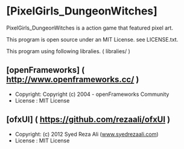 [PixelGirls_DungeonWitches]
===========================

PixelGirls_DungeonWitches is a action game that featured pixel art.

This program is open source under an MIT License. see LICENSE.txt.

This program using following libralies. ( libralies/ )

[openFrameworks] ( http://www.openframeworks.cc/ )
--------------
* Copyright: Copyright (c) 2004 - openFrameworks Community
* License  : MIT License

[ofxUI] ( https://github.com/rezaali/ofxUI )
-----
* Copyright: (c) 2012 Syed Reza Ali (www.syedrezaali.com)
* License  : MIT License
